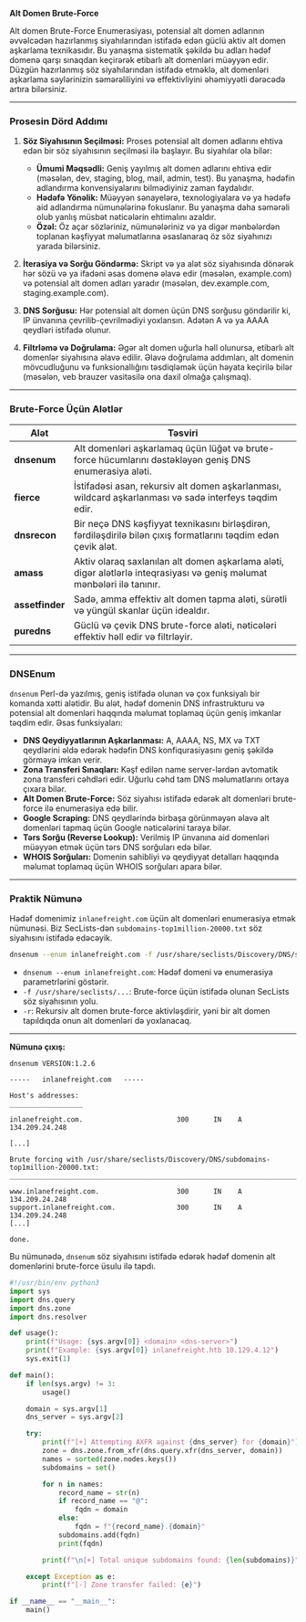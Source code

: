 **Alt Domen Brute-Force**

Alt domen Brute-Force Enumerasiyası, potensial alt domen adlarının əvvəlcədən hazırlanmış siyahılarından istifadə edən güclü aktiv alt domen aşkarlama texnikasıdır. Bu yanaşma sistematik şəkildə bu adları hədəf domenə qarşı sınaqdan keçirərək etibarlı alt domenləri müəyyən edir. Düzgün hazırlanmış söz siyahılarından istifadə etməklə, alt domenləri aşkarlama səylərinizin səmərəliliyini və effektivliyini əhəmiyyətli dərəcədə artıra bilərsiniz.

---

### **Prosesin Dörd Addımı**

1. **Söz Siyahısının Seçilməsi:**
   Proses potensial alt domen adlarını ehtiva edən bir söz siyahısının seçilməsi ilə başlayır. Bu siyahılar ola bilər:

   * **Ümumi Məqsədli:** Geniş yayılmış alt domen adlarını ehtiva edir (məsələn, dev, staging, blog, mail, admin, test). Bu yanaşma, hədəfin adlandırma konvensiyalarını bilmədiyiniz zaman faydalıdır.
   * **Hədəfə Yönəlik:** Müəyyən sənayelərə, texnologiyalara və ya hədəfə aid adlandırma nümunələrinə fokuslanır. Bu yanaşma daha səmərəli olub yanlış müsbət nəticələrin ehtimalını azaldır.
   * **Özəl:** Öz açar sözləriniz, nümunələriniz və ya digər mənbələrdən toplanan kəşfiyyat məlumatlarına əsaslanaraq öz söz siyahınızı yarada bilərsiniz.

2. **İterasiya və Sorğu Göndərmə:**
   Skript və ya alət söz siyahısında dönərək hər sözü və ya ifadəni əsas domenə əlavə edir (məsələn, example.com) və potensial alt domen adları yaradır (məsələn, dev.example.com, staging.example.com).

3. **DNS Sorğusu:**
   Hər potensial alt domen üçün DNS sorğusu göndərilir ki, IP ünvanına çevrilib-çevrilmədiyi yoxlansın. Adətən A və ya AAAA qeydləri istifadə olunur.

4. **Filtrləmə və Doğrulama:**
   Əgər alt domen uğurla həll olunursa, etibarlı alt domenlər siyahısına əlavə edilir. Əlavə doğrulama addımları, alt domenin mövcudluğunu və funksionallığını təsdiqləmək üçün həyata keçirilə bilər (məsələn, veb brauzer vasitəsilə ona daxil olmağa çalışmaq).

---

### **Brute-Force Üçün Alətlər**

| Alət            | Təsviri                                                                                                                  |
| --------------- | ------------------------------------------------------------------------------------------------------------------------ |
| **dnsenum**     | Alt domenləri aşkarlamaq üçün lüğət və brute-force hücumlarını dəstəkləyən geniş DNS enumerasiya aləti.                  |
| **fierce**      | İstifadəsi asan, rekursiv alt domen aşkarlanması, wildcard aşkarlanması və sadə interfeys təqdim edir.                   |
| **dnsrecon**    | Bir neçə DNS kəşfiyyat texnikasını birləşdirən, fərdiləşdirilə bilən çıxış formatlarını təqdim edən çevik alət.          |
| **amass**       | Aktiv olaraq saxlanılan alt domen aşkarlama aləti, digər alətlərlə inteqrasiyası və geniş məlumat mənbələri ilə tanınır. |
| **assetfinder** | Sadə, amma effektiv alt domen tapma aləti, sürətli və yüngül skanlar üçün idealdır.                                      |
| **puredns**     | Güclü və çevik DNS brute-force aləti, nəticələri effektiv həll edir və filtrləyir.                                       |

---

### **DNSEnum**

`dnsenum` Perl-də yazılmış, geniş istifadə olunan və çox funksiyalı bir komanda xətti alətidir. Bu alət, hədəf domenin DNS infrastrukturu və potensial alt domenləri haqqında məlumat toplamaq üçün geniş imkanlar təqdim edir. Əsas funksiyaları:

* **DNS Qeydiyyatlarının Aşkarlanması:** A, AAAA, NS, MX və TXT qeydlərini əldə edərək hədəfin DNS konfiqurasiyasını geniş şəkildə görməyə imkan verir.
* **Zona Transferi Sınaqları:** Kəşf edilən name server-lərdən avtomatik zona transferi cəhdləri edir. Uğurlu cəhd tam DNS məlumatlarını ortaya çıxara bilər.
* **Alt Domen Brute-Force:** Söz siyahısı istifadə edərək alt domenləri brute-force ilə enumerasiya edə bilir.
* **Google Scraping:** DNS qeydlərində birbaşa görünməyən əlavə alt domenləri tapmaq üçün Google nəticələrini taraya bilər.
* **Tərs Sorğu (Reverse Lookup):** Verilmiş IP ünvanına aid domenləri müəyyən etmək üçün tərs DNS sorğuları edə bilər.
* **WHOIS Sorğuları:** Domenin sahibliyi və qeydiyyat detalları haqqında məlumat toplamaq üçün WHOIS sorğuları apara bilər.

---

### **Praktik Nümunə**

Hədəf domenimiz `inlanefreight.com` üçün alt domenləri enumerasiya etmək nümunəsi. Biz SecLists-dən `subdomains-top1million-20000.txt` söz siyahısını istifadə edəcəyik.

```bash
dnsenum --enum inlanefreight.com -f /usr/share/seclists/Discovery/DNS/subdomains-top1million-20000.txt -r
```

* `dnsenum --enum inlanefreight.com`: Hədəf domeni və enumerasiya parametrlərini göstərir.
* `-f /usr/share/seclists/...`: Brute-force üçün istifadə olunan SecLists söz siyahısının yolu.
* `-r`: Rekursiv alt domen brute-force aktivləşdirir, yəni bir alt domen tapıldıqda onun alt domenləri də yoxlanacaq.

---

**Nümunə çıxış:**

```text
dnsenum VERSION:1.2.6

-----   inlanefreight.com   -----

Host's addresses:
__________________

inlanefreight.com.                       300      IN    A        134.209.24.248

[...]

Brute forcing with /usr/share/seclists/Discovery/DNS/subdomains-top1million-20000.txt:
_______________________________________________________________________________________

www.inlanefreight.com.                   300      IN    A        134.209.24.248
support.inlanefreight.com.               300      IN    A        134.209.24.248
[...]

done.
```

Bu nümunədə, `dnsenum` söz siyahısını istifadə edərək hədəf domenin alt domenlərini brute-force üsulu ilə tapdı.


```py
#!/usr/bin/env python3
import sys
import dns.query
import dns.zone
import dns.resolver

def usage():
    print(f"Usage: {sys.argv[0]} <domain> <dns-server>")
    print(f"Example: {sys.argv[0]} inlanefreight.htb 10.129.4.12")
    sys.exit(1)

def main():
    if len(sys.argv) != 3:
        usage()

    domain = sys.argv[1]
    dns_server = sys.argv[2]

    try:
        print(f"[+] Attempting AXFR against {dns_server} for {domain}")
        zone = dns.zone.from_xfr(dns.query.xfr(dns_server, domain))
        names = sorted(zone.nodes.keys())
        subdomains = set()

        for n in names:
            record_name = str(n)
            if record_name == "@":
                fqdn = domain
            else:
                fqdn = f"{record_name}.{domain}"
            subdomains.add(fqdn)
            print(fqdn)

        print(f"\n[+] Total unique subdomains found: {len(subdomains)}")

    except Exception as e:
        print(f"[-] Zone transfer failed: {e}")

if __name__ == "__main__":
    main()
```

